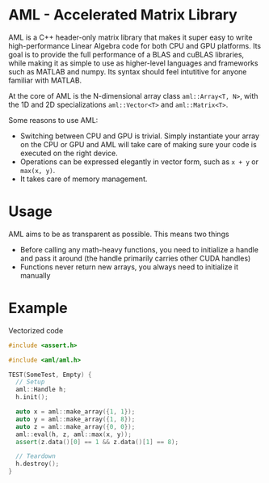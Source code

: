 # AML - Accelerated Matrix Library

AML is a C++ header-only matrix library that makes it super easy to write
high-performance Linear Algebra code for both CPU and GPU platforms. Its goal is
to provide the full performance of a BLAS and cuBLAS libraries, while making it
as simple to use as higher-level languages and frameworks such as MATLAB and
numpy. Its syntax should feel intutitive for anyone familiar with MATLAB.

At the core of AML is the N-dimensional array class `aml::Array<T, N>`, with the
1D and 2D specializations `aml::Vector<T>` and `aml::Matrix<T>`.

Some reasons to use AML:
 - Switching between CPU and GPU is trivial. Simply instantiate your array on
   the CPU or GPU and AML will take care of making sure your code is executed on
   the right device.
 - Operations can be expressed elegantly in vector form, such as `x + y` or
   `max(x, y)`.
 - It takes care of memory management.

# Usage

AML aims to be as transparent as possible. This means two things

 - Before calling any math-heavy functions, you need to initialize a handle and
   pass it around (the handle primarily carries other CUDA handles)
 - Functions never return new arrays, you always need to initialize it manually

# Example

Vectorized code
```c++
#include <assert.h>

#include <aml/aml.h>

TEST(SomeTest, Empty) {
  // Setup
  aml::Handle h;
  h.init();

  auto x = aml::make_array({1, 1});
  auto y = aml::make_array({1, 8});
  auto z = aml::make_array({0, 0});
  aml::eval(h, z, aml::max(x, y));
  assert(z.data()[0] == 1 && z.data()[1] == 8);

  // Teardown
  h.destroy();
}
```

